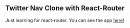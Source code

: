 ## Twitter Nav Clone with React-Router

Just learning for react-router.
You can see the app [here!](https://cenar-react-router.netlify.app/)
